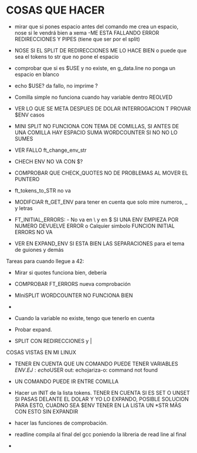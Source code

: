 # COSAS QUE HACER

- mirar que si pones espacio antes del comando me crea un espacio, nose si le vendrá bien a xema
-ME ESTA FALLANDO ERROR REDIRECCIONES Y PIPES (tiene que ser por el split)
- NOSE SI EL SPLIT DE REDIRECCIONES ME LO HACE BIEN o puede que sea el tokens to str que no pone el espacio

- comprobar que si es $USE y no existe, en g_data.line no ponga un espacio en blanco
- echo $USE? da fallo, no imprime ?


- Comilla simple no funciona cuando hay variable dentro REOLVED



- VER LO QUE SE META DESPUES DE DOLAR INTERROGACION T PROVAR $ENV casos

- MINI SPLIT NO FUNCIONA CON TEMA DE COMILLAS, SI ANTES DE UNA COMILLA HAY ESPACIO SUMA WORDCOUNTER SI NO NO LO SUMES
- VER FALLO ft_change_env_str





- CHECH ENV NO VA CON $?
- COMPROBAR QUE CHECK_QUOTES NO DE PROBLEMAS AL MOVER EL PUNTERO
- ft_tokens_to_STR no va
- MODIFCIAR ft_GET_ENV para tener en cuenta que solo mire numeros, _ y letras
- FT_INITIAL_ERRORS:
        - No va en \ y en $
        SI UNA ENV EMPIEZA POR NUMERO DEVUELVE ERROR o Calquier simbolo FUNCION INITIAL ERRORS NO VA
- VER EN EXPAND_ENV SI ESTA BIEN LAS SEPARACIONES para el tema de guiones y demás









Tareas para cuando llegue a 42:
- Mirar si quotes funciona bien, debería
- COMPROBAR FT_ERRORS nueva comprobación

- MIniSPLIT WORDCOUNTER NO FUNCIONA BIEN
- 
- Cuando la variable no existe, tengo que tenerlo en cuenta
- Probar expand.

- SPLIT CON REDIRECCIONES y |





COSAS VISTAS EN MI LINUX
- TENER EN CUENTA QUE UN COMANDO PUEDE TENER VARIABLES $ENV. EJ:
        echo$USER
        out: echojariza-o: command not found
- UN COMANDO PUEDE IR ENTRE COMILLA


- Hacer un INIT de la lista tokens. TENER EN CUENTA SI ES SET O UNSET SI PASAS DELANTE EL DOLAR Y YO LO EXPANDO, POSIBLE SOLUCION PARA ESTO, CUADNO SEA $ENV TENER EN LA LISTA UN *STR MÄS CON ESTO SIN EXPANDIR
- hacer las funciones de comprobación.

- readline compila al final del gcc poniendo la libreria de read line al final

- 